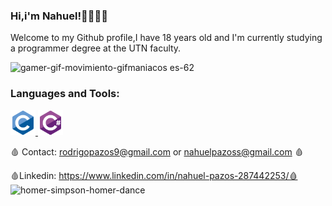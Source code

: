 ### Hi,i'm Nahuel!👋👨🏻‍💻

Welcome to my Github profile,I have 18 years old and I'm currently studying a programmer degree at the UTN faculty.



![gamer-gif-movimiento-gifmaniacos es-62](https://user-images.githubusercontent.com/98673588/189923686-b98469a1-569b-4579-b3b7-94bf18fed197.gif)

<h3 align="left">Languages and Tools:</h3>
<p align="left"> <a href="https://www.cprogramming.com/" target="_blank" rel="noreferrer"> <img src="https://raw.githubusercontent.com/devicons/devicon/master/icons/c/c-original.svg" alt="c" width="40" height="40"/> </a> <a href="https://www.w3schools.com/cs/" target="_blank" rel="noreferrer"> <img src="https://raw.githubusercontent.com/devicons/devicon/master/icons/csharp/csharp-original.svg" alt="csharp" width="40" height="40"/> </a> </p>

🩸 Contact: rodrigopazos9@gmail.com or nahuelpazoss@gmail.com 🩸


🩸Linkedin: https://www.linkedin.com/in/nahuel-pazos-287442253/🩸
![homer-simpson-homer-dance](https://user-images.githubusercontent.com/98673588/202729767-27403883-958d-45a9-8450-a78b00e053bd.gif)
